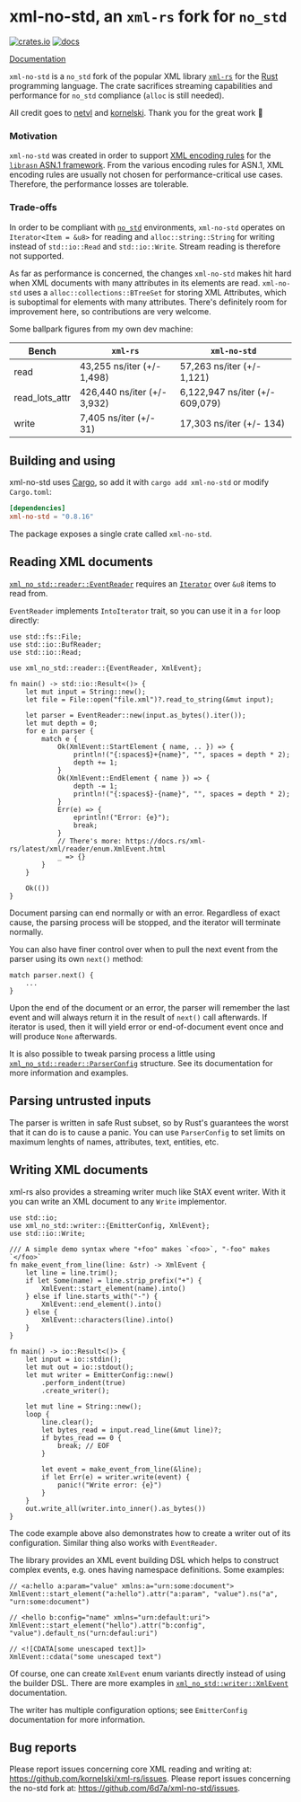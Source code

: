 # xml-no-std, an `xml-rs` fork for `no_std`

[![crates.io][crates-io-img]](https://lib.rs/crates/xml-no-std)
[![docs][docs-img]](https://docs.rs/xml-no-std/)

[Documentation](https://docs.rs/xml-no-std/)

[crates-io-img]: https://img.shields.io/crates/v/xml-no-std.svg
[docs-img]: https://img.shields.io/badge/docs-latest%20release-6495ed.svg

`xml-no-std` is a `no_std` fork of the popular XML library [`xml-rs`](https://github.com/kornelski/xml-rs)
for the [Rust](https://www.rust-lang.org/) programming language. The crate sacrifices streaming capabilities 
and performance for `no_std` compliance (`alloc` is still needed).

All credit goes to [netvl](https://github.com/netvl) and [kornelski](https://github.com/kornelski). 
Thank you for the great work :green_heart:

### Motivation

`xml-no-std` was created in order to support [XML encoding rules](https://www.itu.int/en/ITU-T/asn1/Pages/xer.aspx) 
for the [`librasn` ASN.1 framework](https://github.com/librasn). From the various encoding rules for ASN.1, XML 
encoding rules are usually not chosen for performance-critical use cases. Therefore, the performance losses are tolerable.

### Trade-offs

In order to be compliant with [`no_std`](https://docs.rust-embedded.org/book/intro/no-std.html) environments, 
`xml-no-std` operates on `Iterator<Item = &u8>` for reading and `alloc::string::String` for writing instead of
`std::io::Read` and `std::io::Write`.
Stream reading is therefore not supported.

As far as performance is concerned, the changes `xml-no-std` makes hit hard when XML documents with 
many attributes in its elements are read. `xml-no-std` uses a `alloc::collections::BTreeSet` for 
storing XML Attributes, which is suboptimal for elements with many attributes. There's definitely
room for improvement here, so contributions are very welcome.

Some ballpark figures from my own dev machine:

| Bench          | `xml-rs`                    | `xml-no-std`                    |
| -------------- | --------------------------- | ------------------------------- |
| read           | 43,255 ns/iter (+/- 1,498)  | 57,263 ns/iter (+/- 1,121)      |
| read_lots_attr | 426,440 ns/iter (+/- 3,932) | 6,122,947 ns/iter (+/- 609,079) |
| write          | 7,405 ns/iter (+/- 31)      | 17,303 ns/iter (+/- 134)        |

## Building and using

xml-no-std uses [Cargo](https://crates.io), so add it with `cargo add xml-no-std` or modify `Cargo.toml`:

```toml
[dependencies]
xml-no-std = "0.8.16"
```

The package exposes a single crate called `xml-no-std`.

## Reading XML documents

[`xml_no_std::reader::EventReader`](EventReader) requires an [`Iterator`](https://doc.rust-lang.org/core/iter/trait.Iterator.html) 
over `&u8` items to read from. 

[EventReader]: https://docs.rs/xml-rs/latest/xml/reader/struct.EventReader.html

`EventReader` implements `IntoIterator` trait, so you can use it in a `for` loop directly:

```rust,ignore
use std::fs::File;
use std::io::BufReader;
use std::io::Read;

use xml_no_std::reader::{EventReader, XmlEvent};

fn main() -> std::io::Result<()> {
    let mut input = String::new();
    let file = File::open("file.xml")?.read_to_string(&mut input);

    let parser = EventReader::new(input.as_bytes().iter());
    let mut depth = 0;
    for e in parser {
        match e {
            Ok(XmlEvent::StartElement { name, .. }) => {
                println!("{:spaces$}+{name}", "", spaces = depth * 2);
                depth += 1;
            }
            Ok(XmlEvent::EndElement { name }) => {
                depth -= 1;
                println!("{:spaces$}-{name}", "", spaces = depth * 2);
            }
            Err(e) => {
                eprintln!("Error: {e}");
                break;
            }
            // There's more: https://docs.rs/xml-rs/latest/xml/reader/enum.XmlEvent.html
            _ => {}
        }
    }

    Ok(())
}
```

Document parsing can end normally or with an error. Regardless of exact cause, the parsing
process will be stopped, and the iterator will terminate normally.

You can also have finer control over when to pull the next event from the parser using its own
`next()` method:

```rust,ignore
match parser.next() {
    ...
}
```

Upon the end of the document or an error, the parser will remember the last event and will always
return it in the result of `next()` call afterwards. If iterator is used, then it will yield
error or end-of-document event once and will produce `None` afterwards.

It is also possible to tweak parsing process a little using [`xml_no_std::reader::ParserConfig`][ParserConfig] structure.
See its documentation for more information and examples.

[ParserConfig]: https://docs.rs/xml-rs/latest/xml/reader/struct.ParserConfig.html

## Parsing untrusted inputs

The parser is written in safe Rust subset, so by Rust's guarantees the worst that it can do is to cause a panic.
You can use `ParserConfig` to set limits on maximum lenghts of names, attributes, text, entities, etc.

## Writing XML documents

xml-rs also provides a streaming writer much like StAX event writer. With it you can write an
XML document to any `Write` implementor.

```rust,no_run
use std::io;
use xml_no_std::writer::{EmitterConfig, XmlEvent};
use std::io::Write;

/// A simple demo syntax where "+foo" makes `<foo>`, "-foo" makes `</foo>`
fn make_event_from_line(line: &str) -> XmlEvent {
    let line = line.trim();
    if let Some(name) = line.strip_prefix("+") {
        XmlEvent::start_element(name).into()
    } else if line.starts_with("-") {
        XmlEvent::end_element().into()
    } else {
        XmlEvent::characters(line).into()
    }
}

fn main() -> io::Result<()> {
    let input = io::stdin();
    let mut out = io::stdout();
    let mut writer = EmitterConfig::new()
        .perform_indent(true)
        .create_writer();

    let mut line = String::new();
    loop {
        line.clear();
        let bytes_read = input.read_line(&mut line)?;
        if bytes_read == 0 {
            break; // EOF
        }

        let event = make_event_from_line(&line);
        if let Err(e) = writer.write(event) {
            panic!("Write error: {e}")
        }
    }
    out.write_all(writer.into_inner().as_bytes())
}
```

The code example above also demonstrates how to create a writer out of its configuration.
Similar thing also works with `EventReader`.

The library provides an XML event building DSL which helps to construct complex events,
e.g. ones having namespace definitions. Some examples:

```rust,ignore
// <a:hello a:param="value" xmlns:a="urn:some:document">
XmlEvent::start_element("a:hello").attr("a:param", "value").ns("a", "urn:some:document")

// <hello b:config="name" xmlns="urn:default:uri">
XmlEvent::start_element("hello").attr("b:config", "value").default_ns("urn:defaul:uri")

// <![CDATA[some unescaped text]]>
XmlEvent::cdata("some unescaped text")
```

Of course, one can create `XmlEvent` enum variants directly instead of using the builder DSL.
There are more examples in [`xml_no_std::writer::XmlEvent`][XmlEvent] documentation.

[XmlEvent]: https://docs.rs/xml-rs/latest/xml/reader/enum.XmlEvent.html

The writer has multiple configuration options; see `EmitterConfig` documentation for more
information.

[EmitterConfig]: https://docs.rs/xml-rs/latest/xml/writer/struct.EmitterConfig.html

## Bug reports

Please report issues concerning core XML reading and writing at: <https://github.com/kornelski/xml-rs/issues>.
Please report issues concerning the no-std fork at: <https://github.com/6d7a/xml-no-std/issues>.
